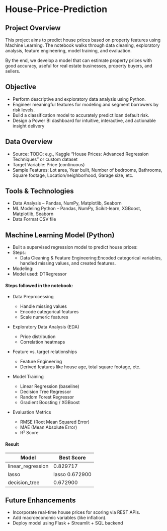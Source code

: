# House-Price-Prediction

## Project Overview

This project aims to predict house prices based on property features using Machine Learning.
The notebook walks through data cleaning, exploratory analysis, feature engineering, model training, and evaluation.

By the end, we develop a model that can estimate property prices with good accuracy, useful for real estate businesses, property buyers, and sellers.

## Objective

- Perform descriptive and exploratory data analysis using Python. 
- Engineer meaningful features for modeling and segment borrowers by risk levels.
- Build a classification model to accurately predict loan default risk.
- Design a Power BI dashboard for intuitive, interactive, and actionable insight delivery

## Data Overview

- Source: TODO: e.g., Kaggle “House Prices: Advanced Regression Techniques” or custom dataset
- Target Variable: Price (continuous)
- Sample Features: Lot area, Year built, Number of bedrooms, Bathrooms, Square footage, Location/neighborhood, Garage size, etc.
    
## Tools & Technologies

- Data Analysis	– Pandas, NumPy, Matplotlib, Seaborn
- ML Modeling	Python – Pandas, NumPy, Scikit-learn, XGBoost, Matplotlib, Seaborn
- Data Format	CSV file 


## Machine Learning Model (Python)

- Built a supervised regression model to predict house prices:
- Steps:
   - Data Cleaning & Feature Engineering:Encoded categorical variables, handled missing values, and created features.
- Modeling:
- Model used: DTRegressor

#### Steps followed in the notebook:

- Data Preprocessing
    - Handle missing values
    - Encode categorical features
    - Scale numeric features

- Exploratory Data Analysis (EDA)
   - Price distribution
   - Correlation heatmaps

- Feature vs. target relationships
    - Feature Engineering
    - Derived features like house age, total square footage, etc.

- Model Training
   - Linear Regression (baseline)
   - Decision Tree Regressor
   - Random Forest Regressor
   - Gradient Boosting / XGBoost

- Evaluation Metrics
    - RMSE (Root Mean Squared Error)
    - MAE (Mean Absolute Error)
    - R² Score


#### Result


| Model             | Best Score                              |
| ------------------ | ---------------------------------- |
| linear_regression           | 0.829717                              |
| lasso      | lasso	0.672900	                             |
| decision_tree  | 0.672900                               |

## Future Enhancements

- Incorporate real-time house prices for scoring via REST APIs.
- Add macroeconomic variables (like inflation).
- Deploy model using Flask + Streamlit + SQL backend

